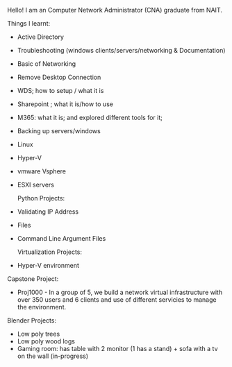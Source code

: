 Hello! I am an Computer Network Administrator (CNA) graduate from NAIT.

Things I learnt:
- Active Directory
- Troubleshooting (windows clients/servers/networking & Documentation)
- Basic of Networking
- Remove Desktop Connection
- WDS; how to setup / what it is
- Sharepoint ; what it is/how to use
- M365: what it is; and explored different tools for it; 
- Backing up servers/windows
- Linux
- Hyper-V
- vmware Vsphere
- ESXI servers

  Python Projects:
- Validating IP Address
- Files
- Command Line Argument Files

  
  Virtualization Projects:
- Hyper-V environment

 Capstone Project:
- Proj1000 - In a group of 5, we build a network virtual infrastructure with over 350 users and 6 clients and use of different servicies to manage the environment. 

Blender Projects:
- Low poly trees
- Low poly wood logs
- Gaming room: has table with 2 monitor (1 has a stand) + sofa with a tv on the wall (in-progress)
